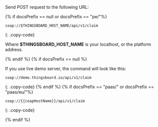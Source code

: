 Send POST request to the following URL:

{% if docsPrefix == null or docsPrefix == "pe/"%}
```shell
coap://$THINGSBOARD_HOST_NAME/api/v1/claim
```
{: .copy-code}

Where **$THINGSBOARD_HOST_NAME** is your localhost, or the platform address.

{% endif %}
{% if docsPrefix == null %}

If you use live demo server, the command will look like this:

```shell
coap://demo.thingsboard.io/api/v1/claim
```
{: .copy-code}
{% endif %}
{% if docsPrefix == "paas/" or docsPrefix == "paas/eu/"%}
```shell
coap://{{coapHostName}}/api/v1/claim
```
{: .copy-code}

{% endif %}